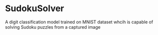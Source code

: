 # SudokuSolver
A digit classification model trained on MNIST dataset whcih is capable of solving Sudoku puzzles from a captured image

